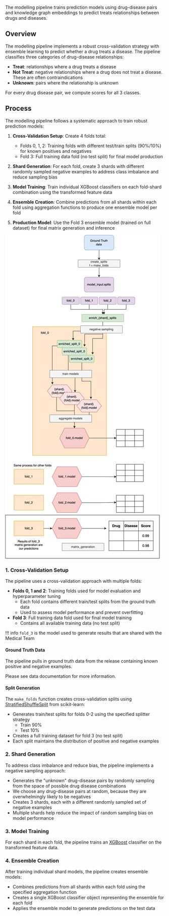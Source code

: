 The modelling pipeline trains prediction models using drug-disease pairs and knowledge graph embeddings to predict treats relationships between drugs and diseases.

## Overview

The modelling pipeline implements a robust cross-validation strategy with ensemble learning to predict whether a drug treats a disease. The pipeline classifies three categories of drug-disease relationships:

- **Treat**: relationships where a drug treats a disease
- **Not Treat**: negative relationships where a drug does not treat a disease. These are often contraindications
- **Unknown**: pairs where the relationship is unknown 

For every drug disease pair, we compute scores for all 3 classes.
<!-- Do all add up to 1? Do we have some existing docs from experiments for this? -->

## Process

The modelling pipeline follows a systematic approach to train robust prediction models:

1. **Cross-Validation Setup**: Create 4 folds total:
    - Folds 0, 1, 2: Training folds with different test/train splits (90%/10%) for known positives and negatives
    - Fold 3: Full training data fold (no test split) for final model production

2. **Shard Generation**: For each fold, create 3 shards with different randomly sampled negative examples to address class imbalance and reduce sampling bias

3. **Model Training**: Train individual XGBoost classifiers on each fold-shard combination using the transformed feature data

4. **Ensemble Creation**: Combine predictions from all shards within each fold using aggregation functions to produce one ensemble model per fold

5. **Production Model**: Use the Fold 3 ensemble model (trained on full dataset) for final matrix generation and inference




![](../../assets/img/modelling_pipeline_docs.drawio.png)



### 1. Cross-Validation Setup

The pipeline uses a cross-validation approach with multiple folds:

- **Folds 0, 1 and 2**: Training folds used for model evaluation and hyperparameter tuning
    - Each fold contains different train/test splits from the ground truth data
    - Used to assess model performance and prevent overfitting
- **Fold 3**: Full training data fold used for final model training
    - Contains all available training data (no test split)

!!! info
    `fold_3` is the model used to generate results that are shared with the Medical Team

#### Ground Truth Data

The pipeline pulls in ground truth data from the release containing known positive and negative examples.

Please see data documentation for more information.

<!-- Will add link when it exists -->


#### Split Generation

The `make_folds` function creates cross-validation splits using [StratifiedShuffleSplit](https://scikit-learn.org/stable/modules/generated/sklearn.model_selection.StratifiedShuffleSplit.html) from scikit-learn:

- Generates train/test splits for folds 0-2 using the specified splitter strategy
    - Train 90%
    - Test 10%
- Creates a full training dataset for fold 3 (no test split)
- Each split maintains the distribution of positive and negative examples


### 2. Shard Generation

To address class imbalance and reduce bias, the pipeline implements a negative sampling approach:

- Generates the "unknown" drug-disease pairs by randomly sampling from the space of possible drug disease combinations
- We choose any drug-disease pairs at random, because they are overwhelmingly likely to be negatives
- Creates 3 shards, each with a different randomly sampled set of negative examples
- Multiple shards help reduce the impact of random sampling bias on model performance


### 3. Model Training

For each shard in each fold, the pipeline trains an [XGBoost](https://xgboost.readthedocs.io/en/stable/) classifier on the transformed feature data.


### 4. Ensemble Creation

After training individual shard models, the pipeline creates ensemble models:

- Combines predictions from all shards within each fold using the specified aggregation function
- Creates a single XGBoost classifier object representing the ensemble for each fold
- Applies the ensemble model to generate predictions on the test data


